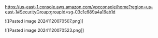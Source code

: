 
 

https://us-east-1.console.aws.amazon.com/vpcconsole/home?region=us-east-1#SecurityGroup:groupId=sg-03c1e689a4a16ab1d 

 
![[Pasted image 20241120070507.png]] 

![[Pasted image 20241120070523.png]]

 

 